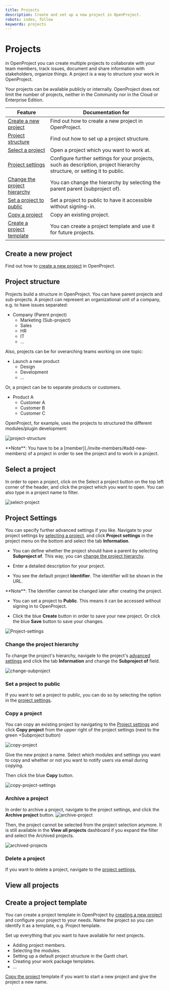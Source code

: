 ```yaml
---
title: Projects
description: Create and set up a new project in OpenProject. 
robots: index, follow
keywords: projects
---
```


# Projects

in OpenProject you can create multiple projects to collaborate with your team members, track issues, document and share information with stakeholders, organize things. A project is a way to structure your work in OpenProject.

Your projects can be available publicly or internally. OpenProject does not limit the number of projects, neither in the Community nor in the Cloud or Enterprise Edition.

| Feature                                                      | Documentation for                                            |
| ------------------------------------------------------------ | ------------------------------------------------------------ |
| [Create a new project](./getting-started/#create-project)    | Find out how to create a new project in OpenProject.         |
| [Project structure](#project-structure)                      | Find out how to set up a project structure.                  |
| [Select a project](#select-a-project)                        | Open a project which you want to work at.                    |
| [Project settings](#project-settings)                        | Configure further settings for your projects, such as description, project hierarchy structure, or setting it to public. |
| [Change the project hierarchy](#change-the-project-hierarchy) | You can change the hierarchy by selecting the parent parent (subproject of). |
| [Set a project to public](#set-a-project-to-public)          | Set a project to public to have it accessible without signing-in. |
| [Copy a project](#copy-a-project)                            | Copy an existing project.                                    |
| [Create a project template](#create-a-project-template)      | You can create a project template and use it for future projects. |

## Create a new project

Find out how to [create a new project](./getting-started/#create-project) in OpenProject.

## Project structure

Projects build a structure in OpenProject. You can have parent projects and sub-projects. A project can represent an organizational unit of a company, e.g. to have issues separated:

* Company (Parent project)
  * Marketing (Sub-project)
  * Sales
  * HR
  * IT
  * ...

Also, projects can be for overarching teams working on one topic:

* Launch a new product
  * Design
  * Development
  * ...

Or, a project can be to separate products or customers.

* Product A
  * Customer A
  * Customer B
  * Customer C


OpenProject, for example, uses the projects to structured the different modules/plugin development:

![project-structure](../getting-started/1566214944644.png)

<div class="notice">
**Note**: You have to be a [member](./invite-members/#add-new-members) of a project in order to see the project and to work in a project.

</div>

## Select a project

In order to open a project, click on the Select a project button on the top left corner of the header, and click the project which you want to open. You can also type in a project name to filter.

![select-project](../getting-started/1566216783549.png)

## Project Settings

You can specify further advanced settings if you like. Navigate to your project settings by [selecting a project](#select-a-project), and click **Project settings** in the project menu on the bottom and select the tab **Information**.

- You can define whether the project should have a parent by selecting **Subproject of**. This way, you can [change the project hierarchy](change-the-project-hierarchy).

- Enter a detailed description for your project.

- You see the default project **Identifier**. The identifier will be shown in the URL. 

<div class="notice">
**Note**: The Identifier cannot be changed later after creating the project.

</div>

- You can set a project to **Public**. This means it can be accessed without signing in to OpenProject.

- Click the blue **Create** button in order to save your new project. Or click the blue **Save** button to save your changes.

![Project-settings](../getting-started/1566216639296.png)

### Change the project hierarchy

To change the project's hierarchy, navigate to the project's [advanced settings](#project-settings) and click the tab **Information** and change the **Subproject of** field.

![change-subproject](../getting-started/1566217261607.png)



### Set a project to public

If you want to set a project to public, you can do so by selecting the option in the [project settings](#project-settings).


### Copy a project

You can copy an existing project by navigating to the [Project settings](#project-settings) and click **Copy project** from the upper right of the project settings (next to the green +Subproject button)

![copy-project](../getting-started/1566218515422.png)

Give the new project a name. Select which modules and settings you want to copy and whether or not you want to notify users via email during copying. 

Then click the blue **Copy** button.

![copy-project-settings](../getting-started/1566218442642.png)

### Archive a project

In order to archive a project, navigate to the project settings, and click the **Archive project** button. ![archive-project](../getting-started/1566218906617.png)

Then, the project cannot be selected from the project selection anymore. It is still available in the **View all projects** dashboard if you expand the filter and select the Archived projects.

![archived-projects](../getting-started/1566219072615.png)

### Delete a project

If you want to delete a project, navigate to the [project settings](#project-settings),

## View all projects



## Create a project template

You can create a project template in OpenProject by [creating a new project](./getting-started/#create-a-project) and configure your project to your needs. Name the project so you can identify it as a template, e.g. Project template.

Set up everything that you want to have available for next projects.

- Adding project members.
- Selecting the modules.
- Setting up a default project structure in the Gantt chart.
- Creating your work package templates.
- ...

[Copy the project](#copy-a-project) template if you want to start a new project and give the project a new name.
